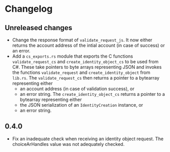 # Changelog

## Unreleased changes
  - Change the response format of `validate_request_js`. It now either returns the account address of the intial account (in case of success) or an error.
  - Add a `cs_exports.rs` module that exports the C functions `validate_request_cs` and `create_identity_object_cs` to be used from C#. 
    These take pointers to byte arrays representing JSON and invokes the functions `validate_request` and `create_identity_object` from `lib.rs`.
    The `validate_request_cs` then returns a pointer to a bytearray representing either
      * an account address (in case of validation success), or
      * an error string.
    The `create_identity_object_cs` returns a pointer to a bytearray representing either
      * the JSON serialization of an `IdentityCreation` instance, or
      * an error string. 

## 0.4.0

  - Fix an inadequate check when receiving an identity object request. The
    choiceArHandles value was not adequately checked.
